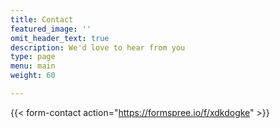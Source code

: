 ```yaml
---
title: Contact
featured_image: ''
omit_header_text: true
description: We'd love to hear from you
type: page
menu: main
weight: 60

---
```

<!-- 
This is an example of a custom shortcode that you can put right into your content. You will need to add a form action to the shortcode to make it work. Check out [Formspree](https://formspree.io/) for a simple, free form service.  -->

{{< form-contact action="https://formspree.io/f/xdkdogke"  >}}
